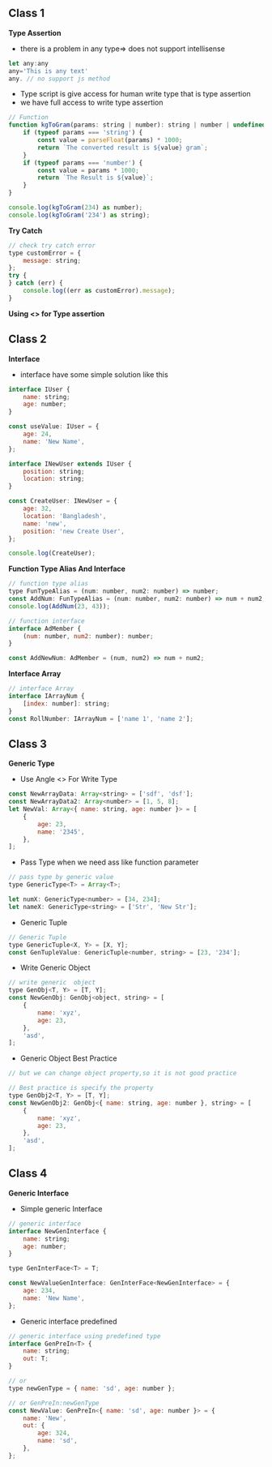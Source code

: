 ## Class 1

**Type Assertion**

- there is a problem in any type=> does not support intellisense

```javascript
let any:any
any='This is any text'
any. // no support js method
```

- Type script is give access for human write type that is type assertion
- we have full access to write type assertion

```javascript
// Function
function kgToGram(params: string | number): string | number | undefined {
	if (typeof params === 'string') {
		const value = parseFloat(params) * 1000;
		return `The converted result is ${value} gram`;
	}
	if (typeof params === 'number') {
		const value = params * 1000;
		return `The Result is ${value}`;
	}
}

console.log(kgToGram(234) as number);
console.log(kgToGram('234') as string);
```

**Try Catch**

```javascript
// check try catch error
type customError = {
	message: string;
};
try {
} catch (err) {
	console.log((err as customError).message);
}
```

**Using <> for Type assertion**

## Class 2

**Interface**

- interface have some simple solution like this

```javascript
interface IUser {
	name: string;
	age: number;
}

const useValue: IUser = {
	age: 24,
	name: 'New Name',
};

interface INewUser extends IUser {
	position: string;
	location: string;
}

const CreateUser: INewUser = {
	age: 32,
	location: 'Bangladesh',
	name: 'new',
	position: 'new Create User',
};

console.log(CreateUser);
```

**Function Type Alias And Interface**

```javascript
// function type alias
type FunTypeAlias = (num: number, num2: number) => number;
const AddNum: FunTypeAlias = (num: number, num2: number) => num + num2;
console.log(AddNum(23, 43));

// function interface
interface AdMember {
	(num: number, num2: number): number;
}

const AddNewNum: AdMember = (num, num2) => num + num2;
```

**Interface Array**

```javascript
// interface Array
interface IArrayNum {
	[index: number]: string;
}
const RollNumber: IArrayNum = ['name 1', 'name 2'];
```

## Class 3

**Generic Type**

- Use Angle <> For Write Type

```javascript
const NewArrayData: Array<string> = ['sdf', 'dsf'];
const NewArrayData2: Array<number> = [1, 5, 8];
let NewVal: Array<{ name: string, age: number }> = [
	{
		age: 23,
		name: '2345',
	},
];
```

- Pass Type when we need ass like function parameter

```javascript
// pass type by generic value
type GenericType<T> = Array<T>;

let numX: GenericType<number> = [34, 234];
let nameX: GenericType<string> = ['Str', 'New Str'];
```

- Generic Tuple

```javascript
// Generic Tuple
type GenericTuple<X, Y> = [X, Y];
const GenTupleValue: GenericTuple<number, string> = [23, '234'];
```

- Write Generic Object

```javascript
// write generic  object
type GenObj<T, Y> = [T, Y];
const NewGenObj: GenObj<object, string> = [
	{
		name: 'xyz',
		age: 23,
	},
	'asd',
];
```

- Generic Object Best Practice

```javascript
// but we can change object property,so it is not good practice

// Best practice is specify the property
type GenObj2<T, Y> = [T, Y];
const NewGenObj2: GenObj<{ name: string, age: number }, string> = [
	{
		name: 'xyz',
		age: 23,
	},
	'asd',
];
```

## Class 4

**Generic Interface**

- Simple generic Interface

```javascript
// generic interface
interface NewGenInterface {
	name: string;
	age: number;
}

type GenInterFace<T> = T;

const NewValueGenInterface: GenInterFace<NewGenInterface> = {
	age: 234,
	name: 'New Name',
};
```

- Generic interface predefined

```javascript
// generic interface using predefined type
interface GenPreIn<T> {
	name: string;
	out: T;
}

// or
type newGenType = { name: 'sd', age: number };

// or GenPreIn:newGenType
const NewValue: GenPreIn<{ name: 'sd', age: number }> = {
	name: 'New',
	out: {
		age: 324,
		name: 'sd',
	},
};
```
